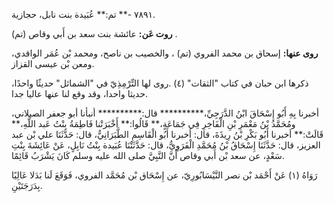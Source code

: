 ٧٨٩١ -** تم:** عُبَيدة بنت نابل، حجازية.

**روت عَن:** عائشة بنت سعد بن أَبي وقاص (تم) .

**روى عنها:** إسحاق بن محمد الفروي (تم) ، والخصيب بن ناصح، ومحمد بْن عُمَر الواقدي، ومعن بْن عيسى القزاز.

ذكرها ابن حبان في كتاب "الثقات" (٤) .روى لها التِّرْمِذِيّ في "الشمائل" حديثًا واحدًا، حديثا واحدا، وقد وقع لنا عنها عاليا جدا.

أخبرنا بِهِ أَبُو إِسْحَاقَ ابْنُ الدَّرَجِيِّ،********** قال:********** أنبأنا أبو جعفر الصيلاني، ومُحَمَّدُ بْنُ مَعْمَرِ بْنِ الْفَاخِرِ فِي جَمَاعَةٍ،** قَالُوا:** أَخْبَرَتْنا فَاطِمَةُ بِنْتُ عَبد اللَّهِ،** قَالَتْ:** أخبرنا أَبُو بَكْرِ بْنُ رِيذَةَ، قال: أخبرنا أَبُو الْقَاسِمِ الطَّبَرَانِيُّ، قال: حَدَّثَنَا علي بْن عبد العزيز، قال: حَدَّثَنَا إِسْحَاقُ بْنُ مُحَمَّدِ الْفَرَوِيُّ، قال: حَدَّثَتْنَا عُبَيدة بِنْتُ نَابِلٍ، عَنْ عَائِشَةَ بِنْتِ سَعْدٍ، عن سعد بْن أَبي وقاص أَنَّ النَّبِيَّ صلى الله عليه وسلم كَانَ يَشْرَبُ قَائِمًا.

رَوَاهُ (١) عَنْ أَحْمَد بْن نصر النَّيْسَابُورِيّ، عن إِسْحَاق بْن مُحَمَّد الفروي، فَوَقَعَ لَنا بَدَلا عَالِيًا بِدَرَجَتَيْنِ.